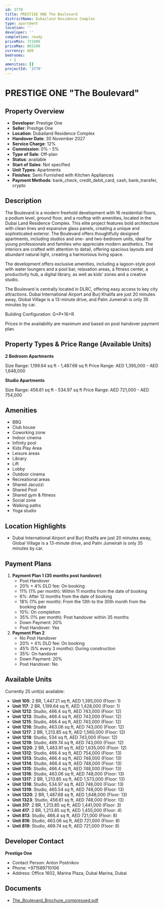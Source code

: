 ```yaml
---
id: 3770
title: PRESTIGE ONE The Boulevard
districtName: Dubailand Residence Complex
type: apartment
location: ''
developer: ''
completion: ready
priceMin: 721000
priceMax: 865200
currency: AED
bedrooms:
  - 1
amenities: []
projectId: '3770'
---
```


# PRESTIGE ONE "The Boulevard"

## Property Overview
- **Developer**: Prestige One
- **Seller**: Prestige One
- **Location**: Dubailand Residence Complex
- **Handover Date**: 30 November 2027
- **Service Charge**: 12%
- **Commission**: 0% - 5%
- **Type of Sale**: Off-plan
- **Status**: available
- **Start of Sales**: Not specified
- **Unit Types**: Apartments
- **Finishes**: Semi Furnished with Kitchen Appliances
- **Payment Methods**: bank_check, credit_debit_card, cash, bank_transfer, crypto

## Description
The Boulevard is a modern freehold development with 16 residential floors, a podium level, ground floor, and a rooftop with amenities, located in the Dubai Land Residence Complex. This elite project features bold architecture with clean lines and expansive glass panels, creating a unique and sophisticated exterior. The Boulevard offers thoughtfully designed apartments, including studios and one- and two-bedroom units, ideal for young professionals and families who appreciate modern aesthetics. The interiors are crafted with attention to detail, offering spacious layouts and abundant natural light, creating a harmonious living space.

The development offers exclusive amenities, including a lagoon-style pool with water loungers and a pool bar, relaxation areas, a fitness center, a productivity hub, a digital library, as well as kids’ zones and a creative studio.

The Boulevard is centrally located in DLRC, offering easy access to key city attractions. Dubai International Airport and Burj Khalifa are just 20 minutes away, Global Village is a 13-minute drive, and Palm Jumeirah is only 35 minutes by car.

Building Configuration: G+P+16+R

Prices in the availability are maximum and based on post handover payment plan.

## Property Types & Price Range (Available Units)
**2 Bedroom Apartments**

Size Range: 1,199.64 sq ft - 1,487.68 sq ft
Price Range: AED 1,395,000 - AED 1,648,000

**Studio Apartments**

Size Range: 456.61 sq ft - 534.97 sq ft
Price Range: AED 721,000 - AED 754,000

## Amenities
- BBQ
- Club house
- Coworking zone
- Indoor cinema
- Infinity pool
- Kids Play Area
- Leisure areas
- Library
- Lift
- Lobby
- Outdoor cinema
- Recreational areas
- Shared Jacuzzi
- Shared Pool
- Shared gym & fitness
- Social zone
- Walking paths
- Yoga studio

## Location Highlights
- Dubai International Airport and Burj Khalifa are just 20 minutes away, Global Village is a 13-minute drive, and Palm Jumeirah is only 35 minutes by car.

## Payment Plans
1. **Payment Plan 1 (35 months post handover)**
   - Post Handover
   - 20% + 4% DLD fee: On booking
   - 11% (1% per month): Within 11 months from the date of booking
   - 6%: After 12 months from the date of booking
   - 18% (1% per month): From the 13th to the 30th month from the booking date
   - 10%: On completion
   - 35% (1% per month): Post handover within 35 months
   - Down Payment: 20%
   - Post Handover: Yes
2. **Payment Plan 2**
   - No Post Handover
   - 20% + 4% DLD fee: On booking
   - 45% (5% every 3 months): During construction
   - 35%: On handover
   - Down Payment: 20%
   - Post Handover: No

## Available Units
Currently 25 unit(s) available:
- **Unit 105**: 2 BR, 1,447.21 sq ft, AED 1,395,000 (Floor: 1)
- **Unit 117**: 2 BR, 1,199.64 sq ft, AED 1,428,000 (Floor: 1)
- **Unit 1212**: Studio, 466.4 sq ft, AED 743,000 (Floor: 12)
- **Unit 1213**: Studio, 466.4 sq ft, AED 743,000 (Floor: 12)
- **Unit 1215**: Studio, 466.4 sq ft, AED 743,000 (Floor: 12)
- **Unit 1216**: Studio, 463.06 sq ft, AED 743,000 (Floor: 12)
- **Unit 1217**: 2 BR, 1,213.85 sq ft, AED 1,560,000 (Floor: 12)
- **Unit 1218**: Studio, 534 sq ft, AED 743,000 (Floor: 12)
- **Unit 1219**: Studio, 469.74 sq ft, AED 743,000 (Floor: 12)
- **Unit 1220**: 2 BR, 1,483.91 sq ft, AED 1,635,000 (Floor: 12)
- **Unit 1312**: Studio, 466.4 sq ft, AED 754,000 (Floor: 13)
- **Unit 1313**: Studio, 466.4 sq ft, AED 748,000 (Floor: 13)
- **Unit 1314**: Studio, 466.4 sq ft, AED 748,000 (Floor: 13)
- **Unit 1315**: Studio, 466.4 sq ft, AED 748,000 (Floor: 13)
- **Unit 1316**: Studio, 463.06 sq ft, AED 748,000 (Floor: 13)
- **Unit 1317**: 2 BR, 1,213.85 sq ft, AED 1,573,000 (Floor: 13)
- **Unit 1318**: Studio, 534.97 sq ft, AED 748,000 (Floor: 13)
- **Unit 1319**: Studio, 465.54 sq ft, AED 748,000 (Floor: 13)
- **Unit 1320**: 2 BR, 1,487.68 sq ft, AED 1,648,000 (Floor: 13)
- **Unit 1323**: Studio, 456.61 sq ft, AED 748,000 (Floor: 13)
- **Unit 317**: 2 BR, 1,213.85 sq ft, AED 1,441,000 (Floor: 3)
- **Unit 417**: 2 BR, 1,213.85 sq ft, AED 1,455,000 (Floor: 4)
- **Unit 813**: Studio, 466.4 sq ft, AED 721,000 (Floor: 8)
- **Unit 816**: Studio, 463.06 sq ft, AED 721,000 (Floor: 8)
- **Unit 819**: Studio, 469.74 sq ft, AED 721,000 (Floor: 8)

## Developer Contact
**Prestige One**
- Contact Person: Anton Postnikov
- Phone: +971589710106
- Address: Office 1602, Marina Plaza, Dubai Marina, Dubai

## Documents
- [The_Boulevard_Brochure_compressed.pdf](https://cdn.geniemap.net/2024/12/18/qhAjg89ERY07NeoqISJSLVPUMOllle77D65gVrPY.pdf)
